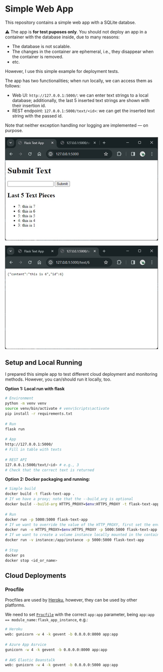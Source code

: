 # Simple Web App

This repository contains a simple web app with a SQLite databse.

:warning: The app is **for test puposes only**. You should not deploy an app in a container with the database inside, due to many reasons:

- The database is not scalable.
- The changes in the container are ephemeral, i.e., they disappear when the container is removed.
- etc.

However, I use this simple example for deployment tests.

The app has two functionalities; when run locally, we can access them as follows:

- Web UI: `http://127.0.0.1:5000/`: we can enter text strings to a local database; additionally, the last 5 inserted text strings are shown with their insertion id.
- REST endpoint: `127.0.0.1:5000/text/<id>`: we can get the inserted text string with the passed id.

Note that neither exception handling nor logging are implemented &mdash; on purpose.

![Simple Web App: Insert entries to a DB](./assets/simple_web_app_db.jpg)

![Simple Web App: REAST API call](./assets/simple_web_app_rest.jpg)

## Setup and Local Running

I prepared this simple app to test different cloud deployment and monitoring methods. However, you can/should run it locally, too.

**Option 1: Local run with flask**

```bash
# Environment
python -m venv venv
source venv/bin/activate # venv\Scripts\activate
pip install -r requirements.txt

# Run
flask run

# App
http://127.0.0.1:5000/
# Fill in table with texts

# REST API
127.0.0.1:5000/text/<id> # e.g., 3
# Check that the correct text is returned
```

**Option 2: Docker packaging and running:**

```bash
# Simple build
docker build -t flask-text-app .
# If we have a proxy; note that the --build_arg is optional
docker build --build-arg HTTPS_PROXY=$env:HTTPS_PROXY -t flask-text-app .

# Run
docker run -p 5000:5000 flask-text-app
# If we want to override the value of the HTTP_PROXY, first set the environment variable, then:
docker run -e HTTPS_PROXY=$env:HTTPS_PROXY -p 5000:5000 flask-text-app
# If we want to create a volume instance locally mounted in the contained; that's where the DB is saved by default
docker run -v instance:/app/instance -p 5000:5000 flask-text-app

# Stop
docker ps
docker stop <id_or_name>
```

## Cloud Deployments

### Procfile

Procfiles are used by [Heroku](https://www.heroku.com/), however, they can be used by other platforms.

We need to set [`Procfile`](./Procfile) with the correct `app:app` parameter, being `app:app == module_name:flask_app_instance`, e.g.:

```bash
# Heroku
web: gunicorn -w 4 -k gevent -b 0.0.0.0:8000 app:app

# Azure App Asrvice
gunicorn -w 4 -k gevent -b 0.0.0.0:8000 app:app

# AWS Elastic Beanstalk
web: gunicorn -w 4 -k gevent -b 0.0.0.0:5000 app:app
```


